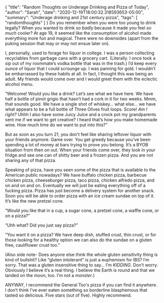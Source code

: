 {
    "title": "Random Thoughts on Underage Drinking and Pizza of Today",
    "author": "Sarah",
    "date": "2020-12-19T18:00:32.318593653-05:00",
    "summary": "Underage drinking and 21st century pizza",
    "tags": [
        "randomthoughts"
    ]
}
Do you remember when you were too young to drink legally? When you
wanted to drink *so badly* because it made you feel *so much* cooler? At
age 19, it seemed like the consumption of alcohol made everything more
fun and magical. There were no downsides (apart from the puking session
that may or may not ensue later on).

I, personally, used to forage for liquor in college. I was a person
collecting recyclables from garbage cans with a grocery cart.
(Literally. I once took a sip out of my roommate’s vodka bottle that was
in the trash.) I’d keep every ounce of liquor that I could scrounge up.
I was panning for gold. I wouldn’t be embarrassed by these habits at
all. In fact, I thought this was being an adult. My friends would come
over and I would greet them with the eclectic alcohol menu.

“Welcome\! Would you like a drink? Let’s see what we have here. We have
half a bottle of pinot grigio that hasn’t had a cork in it for two
weeks. Mmm, that sounds good. We have a single shot of whiskey… what
else… we have what appears to be a full bottle of Three Olives fruit
loops. Score\! *Am I right?* Uhhh I also have some Juicy Juice and a
crock pot my grandparents sent me if we want to get creative? I heard
that’s how you make homemade wine. How much time do we want to put into
this?”

But as soon as you turn 21, you don’t feel like sharing leftover liquor
with your friends anymore. Game over. You get greedy because you’ve been
spending a lot of money at bars trying to prove you belong. It’s a BYOB
situation from then on out. When your friends come over, they look in
your fridge and see one can of shitty beer and a frozen pizza. And you
are not sharing any of that pizza.

Speaking of pizza, have you seen some of the pizza that is available to
the American public nowadays? We have buffalo chicken pizza, barbecue
chicken pizza, cheeseburger pizza, taco pizza, chicken alfredo pizza,
and on and on and on. Eventually we will just be eating everything off
of a fucking pizza. Pizza has just become a delivery system for another
snack. Soon you will be able to order pizza with an ice cream sundae on
top of it. It’s like the new pretzel cone.

“Would you like that in a cup, a sugar cone, a pretzel cone, a waffle
cone, or on a pizza?”

“Uhh what? Did you just say pizza?”

“You want it on a pizza? We have deep dish, stuffed crust, thin crust,
or for those looking for a healthy option we can also do the sundae on a
gluten free, cauliflower crust too.”

(Also side note- Does anyone else think the whole gluten sensitivity
thing is kind of bullshit? Like “gluten intolerant” is just a euphemism
for IBS? I’m sorry. That was a gluten insensitive thing to say… I’m
*KIDDING*. Don’t worry. Obviously I believe it’s a real thing. I believe
the Earth is round and that we landed on the moon, too. I’m not a
*monster*.)

ANYWAY, I recommend the General Tso's pizza if you can find it anywhere.
I don’t think I’ve ever eaten something so borderline blasphemous that
tasted so delicious. Five stars (out of five). Highly recommend.
